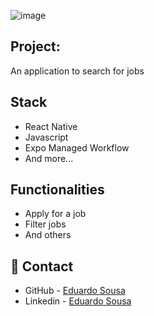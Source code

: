 ![image](https://user-images.githubusercontent.com/47367373/231018067-dec8f904-c62e-4d14-b8e9-663b9799c4de.png)


## Project:
An application to search for jobs


## Stack

- React Native
- Javascript
- Expo Managed Workflow
- And more...


## Functionalities

- Apply for a job
- Filter jobs
- And others

## :thought_balloon: Contact

- GitHub - [Eduardo Sousa](https://github.com/eduardojigub)
- Linkedin - [Eduardo Sousa](https://www.linkedin.com/in/eduardo-bruno-sousa/)

